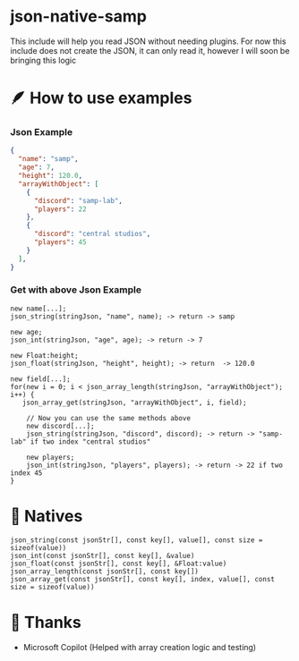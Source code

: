 # json-native-samp
This include will help you read JSON without needing plugins. For now this include does not create the JSON, it can only read it, however I will soon be bringing this logic

# 🪶 How to use examples
### Json Example
```json
{
  "name": "samp",
  "age": 7,
  "height": 120.0,
  "arrayWithObject": [
    {
      "discord": "samp-lab",
      "players": 22
    },
    {
      "discord": "central studios",
      "players": 45  
    }
  ],
}
```

### Get with above Json Example
```pawn
new name[...]; 
json_string(stringJson, "name", name); -> return -> samp

new age;
json_int(stringJson, "age", age); -> return -> 7

new Float:height;
json_float(stringJson, "height", height); -> return  -> 120.0

new field[...];
for(new i = 0; i < json_array_length(stringJson, "arrayWithObject"); i++) {
   json_array_get(stringJson, "arrayWithObject", i, field);

    // Now you can use the same methods above
    new discord[...];
    json_string(stringJson, "discord", discord); -> return -> "samp-lab" if two index "central studios"
  
    new players;
    json_int(stringJson, "players", players); -> return -> 22 if two index 45
}
```

# 🚀 Natives
```pawn
json_string(const jsonStr[], const key[], value[], const size = sizeof(value))
json_int(const jsonStr[], const key[], &value)
json_float(const jsonStr[], const key[], &Float:value)
json_array_length(const jsonStr[], const key[])
json_array_get(const jsonStr[], const key[], index, value[], const size = sizeof(value))
```

# 🤍 Thanks
- Microsoft Copilot (Helped with array creation logic and testing)
